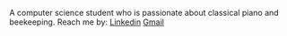 A computer science student who is passionate about classical piano and beekeeping. 
Reach me by: [Linkedin](https://www.linkedin.com/in/brianemai/) [Gmail](mailto:brianm17055@gmail.com)
